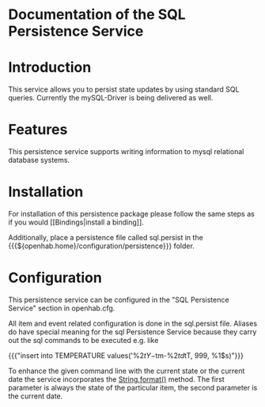 # Documentation of the SQL Persistence Service

# Introduction

This service allows you to persist state updates by using standard SQL queries. Currently the mySQL-Driver is being delivered as well.

# Features

This persistence service supports writing information to mysql relational database systems.

# Installation

For installation of this persistence package please follow the same steps as if you would [[Bindings|install a binding]].

Additionally, place a persistence file called sql.persist in the {{{${openhab.home}/configuration/persistence}}} folder.

# Configuration

This persistence service can be configured in the "SQL Persistence Service" section in openhab.cfg.

All item and event related configuration is done in the sql.persist file. Aliases do have special meaning for the sql Persistence Service because they carry out the sql commands to be executed e.g. like

{{{"insert into TEMPERATURE values('%2$tY-%2$tm-%2$td %2$tT, 999, %1$s)"}}}

To enhance the given command line with the current state or the current date the service incorporates the [String.format()](http://docs.oracle.com/javase/6/docs/api/java/util/Formatter.html) method. The first parameter is always the state of the particular item, the second parameter is the current date.